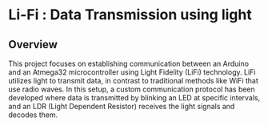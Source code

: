 # Li-Fi : Data Transmission using light 
## Overview

This project focuses on establishing communication between an Arduino and an Atmega32 microcontroller using Light Fidelity (LiFi) technology. LiFi utilizes light to transmit data, in contrast to traditional methods like WiFi that use radio waves. In this setup, a custom communication protocol has been developed where data is transmitted by blinking an LED at specific intervals, and an LDR (Light Dependent Resistor) receives the light signals and decodes them.
